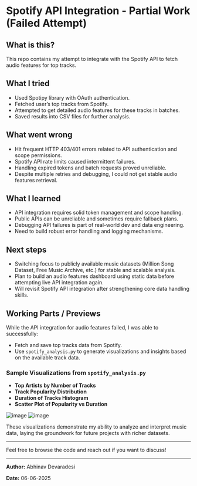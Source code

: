 # Spotify API Integration - Partial Work (Failed Attempt)

## What is this?

This repo contains my attempt to integrate with the Spotify API to fetch audio features for top tracks.

## What I tried

- Used Spotipy library with OAuth authentication.
- Fetched user’s top tracks from Spotify.
- Attempted to get detailed audio features for these tracks in batches.
- Saved results into CSV files for further analysis.

## What went wrong

- Hit frequent HTTP 403/401 errors related to API authentication and scope permissions.
- Spotify API rate limits caused intermittent failures.
- Handling expired tokens and batch requests proved unreliable.
- Despite multiple retries and debugging, I could not get stable audio features retrieval.

## What I learned

- API integration requires solid token management and scope handling.
- Public APIs can be unreliable and sometimes require fallback plans.
- Debugging API failures is part of real-world dev and data engineering.
- Need to build robust error handling and logging mechanisms.

## Next steps

- Switching focus to publicly available music datasets (Million Song Dataset, Free Music Archive, etc.) for stable and scalable analysis.
- Plan to build an audio features dashboard using static data before attempting live API integration again.
- Will revisit Spotify API integration after strengthening core data handling skills.

## Working Parts / Previews

While the API integration for audio features failed, I was able to successfully:

- Fetch and save top tracks data from Spotify.
- Use `spotify_analysis.py` to generate visualizations and insights based on the available track data.

### Sample Visualizations from `spotify_analysis.py`

- **Top Artists by Number of Tracks**
- **Track Popularity Distribution**
- **Duration of Tracks Histogram**
- **Scatter Plot of Popularity vs Duration**

![image](https://github.com/user-attachments/assets/3643fe36-4cd3-456a-8d0c-7ee14ecbaff1)
![image](https://github.com/user-attachments/assets/b43d5fcc-42a3-46b0-bee9-611d6c962e47)


These visualizations demonstrate my ability to analyze and interpret music data, laying the groundwork for future projects with richer datasets.

---

Feel free to browse the code and reach out if you want to discuss!

---

**Author:** Abhinav Devaradesi

**Date:** 06-06-2025

